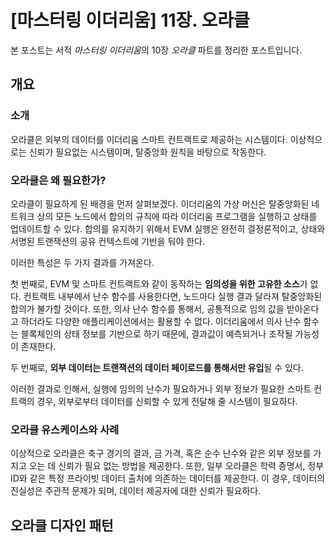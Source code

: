 # [마스터링 이더리움] 11장. 오라클



본 포스트는 서적 *마스터링 이더리움*의 10장 *오라클* 파트를 정리한 포스트입니다. 



## 개요



### 소개

오라클은 외부의 데이터를 이더리움 스마트 컨트랙트로 제공하는 시스템이다. 이상적으로는 신뢰가 필요없는 시스템이며, 탈중앙화 원칙을 바탕으로 작동한다. 



### 오라클은 왜 필요한가?

오라클이 필요하게 된 배경을 먼저 살펴보겠다. 이더리움의 가상 머신은 탈중앙화된 네트워크 상의 모든 노드에서 합의의 규칙에 따라 이더리움 프로그램을 실행하고 상태를 업데이트할 수 있다. 합의를 유지하기 위해서 EVM 실행은 완전히 결정론적이고, 상태와 서명된 트랜잭션의 공유 컨텍스트에 기반을 둬야 한다.

이러한 특성은 두 가지 결과를 가져온다. 

첫 번째로, EVM 및 스마트 컨트랙트와 같이 동작하는 **임의성을 위한 고유한 소스**가 없다. 컨트랙트 내부에서 난수 함수를 사용한다면, 노드마다 실행 결과 달라져 탈중앙화된 합의가 불가할 것이다. 또한, 의사 난수 함수를 통해서, 공통적으로 임의 값을 받아온다고 하더라도 다양한 애플리케이션에서는 활용할 수 없다. 이더리움에서 의사 난수 함수는 블록체인의 상태 정보를 기반으로 하기 때문에, 결과값이 예측되거나 조작될 가능성이 존재한다.

두 번째로, **외부 데이터는 트랜잭션의 데이터 페이로드를 통해서만 유입**될 수 있다.

이러한 결과로 인해서, 실행에 임의의 난수가 필요하거나 외부 정보가 필요한 스마트 컨트랙의 경우, 외부로부터 데이터를 신뢰할 수 있게 전달해 줄 시스템이 필요하다. 





### 오라클 유스케이스와 사례

이상적으로 오라클은 축구 경기의 결과, 금 가격, 혹은 순수 난수와 같은 외부 정보를 가지고 오는 데 신뢰가 필요 없는 방법을 제공한다. 또한, 일부 오라클은 학력 증명서, 정부 ID와 같은 특정 프라이빗 데이터 출처에 의존하는 데이터를 제공한다. 이 경우, 데이터의 진실성은 주관적 문제가 되며, 데이터 제공자에 대한 신뢰가 필요하다.



## 오라클 디자인 패턴
























